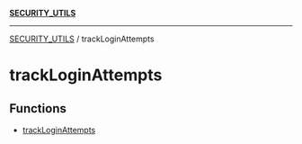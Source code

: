 [**SECURITY_UTILS**](../README.md)

***

[SECURITY_UTILS](../README.md) / trackLoginAttempts

# trackLoginAttempts

## Functions

- [trackLoginAttempts](functions/trackLoginAttempts.md)
